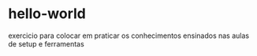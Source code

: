 # hello-world
exercicio para colocar em praticar os conhecimentos ensinados nas aulas de setup e ferramentas
